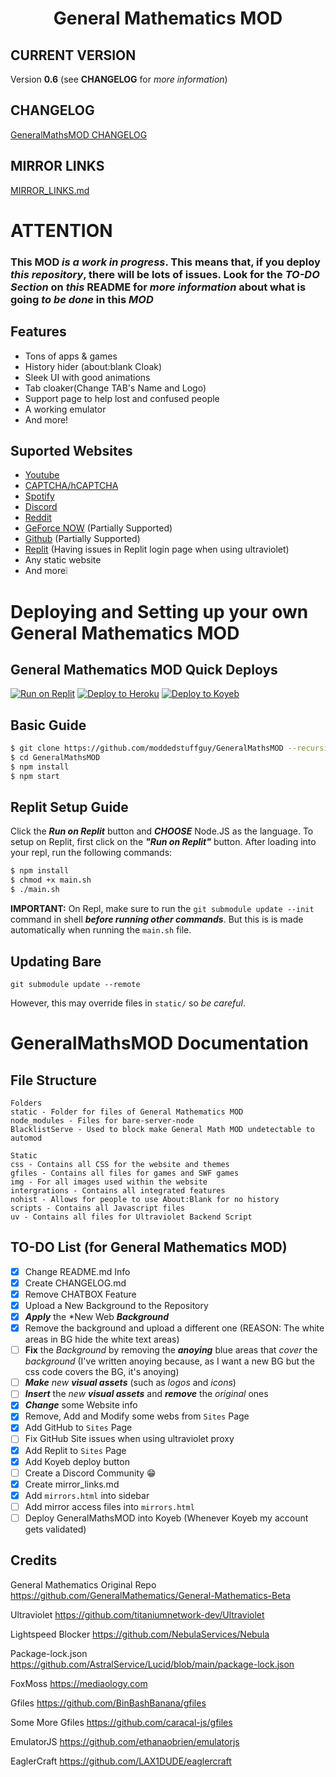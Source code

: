 <h1 align="center">General Mathematics MOD</h1>

## CURRENT VERSION
Version **0.6** (see **CHANGELOG** for *more information*)

## CHANGELOG
[GeneralMathsMOD CHANGELOG](CHANGELOG.md)

## MIRROR LINKS
[MIRROR_LINKS.md](MIRROR_LINKS.md)

# ATTENTION
### This MOD *is a **work in progress***. This means that, if you **deploy** *this repository*, there will be **lots of issues**. Look for the ***TO-DO** Section* on *this* **README** for *more information* about what is going *to be done* in this ***MOD***

## Features 
- Tons of apps & games
- History hider (about:blank Cloak)
- Sleek UI with good animations
- Tab cloaker(Change TAB's Name and Logo)
- Support page to help lost and confused people
- A working emulator
- And more!

## Suported Websites
- [Youtube](https://www.youtube.com)
- [CAPTCHA/hCAPTCHA](https://www.captcha.net)
- [Spotify](https://spotify.com)
- [Discord](https://discord.com)
- [Reddit](https://reddit.com)
- [GeForce NOW](https://play.geforcenow.com/) (Partially Supported)
- [Github](https://github.com/) (Partially Supported)
- [Replit](https://replit.com/) (Having issues in Replit login page when using ultraviolet)
- Any static website
- And more❕

# Deploying and Setting up your own General Mathematics MOD

## General Mathematics MOD Quick Deploys

[![Run on Replit](https://raw.githubusercontent.com/BinBashBanana/deploy-buttons/master/buttons/remade/replit.svg)](https://replit.com/github/moddedstuffguy/GeneralMathsMOD)
[![Deploy to Heroku](https://raw.githubusercontent.com/BinBashBanana/deploy-buttons/master/buttons/remade/heroku.svg)](https://heroku.com/deploy/?template=https://github.com/moddedstuffguy/GeneralMathsMOD)
[![Deploy to Koyeb](https://binbashbanana.github.io/deploy-buttons/buttons/remade/koyeb.svg)](https://app.koyeb.com/deploy?type=git&repository=github.com/moddedstuffguy/GeneralMathsMOD&name=GeneralM4ths)

## Basic Guide

```sh
$ git clone https://github.com/moddedstuffguy/GeneralMathsMOD --recursive
$ cd GeneralMathsMOD
$ npm install
$ npm start
```

## Replit Setup Guide

Click the ***Run on Replit*** button and ***CHOOSE*** Node.JS as the language.
To setup on Replit, first click on the ***"Run on Replit"*** button. After loading into your repl, run the following commands:
```sh
$ npm install
$ chmod +x main.sh
$ ./main.sh
```
**IMPORTANT:** On Repl, make sure to run the `git submodule update --init` command in shell ***before running other commands***. But this is is made automatically when running the `main.sh` file.

## Updating Bare
```
git submodule update --remote
```

However, this may override files in `static/` so *be careful*.

# GeneralMathsMOD Documentation

## File Structure
```
Folders
static - Folder for files of General Mathematics MOD
node_modules - Files for bare-server-node
BlacklistServe - Used to block make General Math MOD undetectable to automod

Static
css - Contains all CSS for the website and themes
gfiles - Contains all files for games and SWF games
img - For all images used within the website
intergrations - Contains all integrated features
nohist - Allows for people to use About:Blank for no history
scripts - Contains all Javascript files
uv - Contains all files for Ultraviolet Backend Script
```

## TO-DO List (for General Mathematics MOD)

- [x] Change README.md Info
- [x] Create CHANGELOG.md
- [x] Remove CHATBOX Feature
- [x] Upload a New Background to the Repository
- [x] ***Apply*** the *New Web ***Background***
- [x] Remove the background and upload a different one (REASON: The white areas in BG hide the white text areas)
- [ ] **Fix** the *Background* by removing the ***anoying*** blue areas that *cover* the *background* (I've written anoying because, as I want a new BG but the css code covers the BG, it's anoying)
- [ ] ***Make*** *new* ***visual assets*** (such as *logos* and *icons*)
- [ ] ***Insert*** the *new **visual assets*** and ***remove*** the *original* ones
- [x] ***Change*** some Website info
- [x] Remove, Add and Modify some webs from `Sites` Page
- [x] Add GitHub to `Sites` Page
- [ ] Fix GitHub Site issues when using ultraviolet proxy
- [x] Add Replit to `Sites` Page
- [x] Add Koyeb deploy button
- [ ] Create a Discord Community 😁
- [x] Create mirror_links.md
- [x] Add `mirrors.html` into sidebar
- [ ] Add mirror access files into `mirrors.html`
- [ ] Deploy GeneralMathsMOD into Koyeb (Whenever Koyeb my account gets validated)

## Credits

General Mathematics Original Repo https://github.com/GeneralMathematics/General-Mathematics-Beta

Ultraviolet https://github.com/titaniumnetwork-dev/Ultraviolet

Lightspeed Blocker https://github.com/NebulaServices/Nebula

Package-lock.json https://github.com/AstralService/Lucid/blob/main/package-lock.json

FoxMoss https://mediaology.com

Gfiles https://github.com/BinBashBanana/gfiles

Some More Gfiles https://github.com/caracal-js/gfiles

EmulatorJS https://github.com/ethanaobrien/emulatorjs

EaglerCraft https://github.com/LAX1DUDE/eaglercraft
